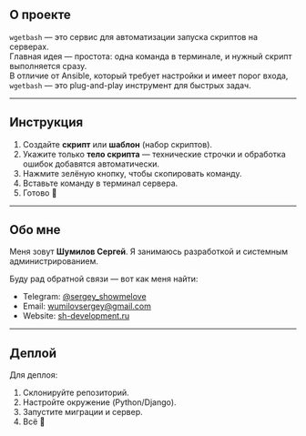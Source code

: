 
## О проекте
`wgetbash` — это сервис для автоматизации запуска скриптов на серверах.  
Главная идея — простота: одна команда в терминале, и нужный скрипт выполняется сразу.  
В отличие от Ansible, который требует настройки и имеет порог входа, `wgetbash` — это plug-and-play инструмент для быстрых задач.  

---

## Инструкция

1. Создайте **скрипт** или **шаблон** (набор скриптов).  
2. Укажите только **тело скрипта** — технические строчки и обработка ошибок добавятся автоматически.  
3. Нажмите зелёную кнопку, чтобы скопировать команду.  
4. Вставьте команду в терминал сервера.  
5. Готово 🎉  

---

## Обо мне

Меня зовут **Шумилов Сергей**. Я занимаюсь разработкой и системным администрированием.  

Буду рад обратной связи — вот как меня найти:  

- Telegram: [@sergey_showmelove](https://t.me/sergey_showmelove)  
- Email: wumilovsergey@gmail.com 
- Website: [sh-development.ru](https://sh-development.ru/)  


---

## Деплой
Для деплоя:  
1. Склонируйте репозиторий.  
2. Настройте окружение (Python/Django).  
3. Запустите миграции и сервер.  
4. Всё 🎉  
